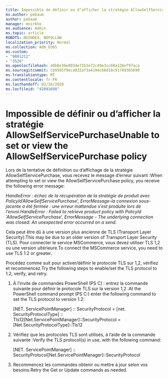 ```yaml
---
title: Impossible de définir ou d’afficher la stratégie AllowSelfServicePurchase
ms.author: pebaum
author: pebaum
manager: mnirkhe
ms.audience: Admin
ms.topic: article
ROBOTS: NOINDEX, NOFOLLOW
localization_priority: Normal
ms.collection: Adm_O365
ms.custom:
- "9001212"
- "3526"
ms.openlocfilehash: a9b6e36e8034e71b3e72c49e3cc68a126ef97aca
ms.sourcegitcommit: cb9505f9eca032af3a4194c68d18c91789365690
ms.translationtype: MT
ms.contentlocale: fr-FR
ms.lasthandoff: 02/16/2020
ms.locfileid: "42091698"
---
```

# <a name="unable-to-set-or-view-the-allowselfservicepurchase-policy"></a><span data-ttu-id="4e971-102">Impossible de définir ou d’afficher la stratégie AllowSelfServicePurchase</span><span class="sxs-lookup"><span data-stu-id="4e971-102">Unable to set or view the AllowSelfServicePurchase policy</span></span>

<span data-ttu-id="4e971-103">Lors de la tentative de définition ou d’affichage de la stratégie AllowSelfServicePurchase, vous recevez le message d’erreur suivant :</span><span class="sxs-lookup"><span data-stu-id="4e971-103">When attempting to set or view the AllowSelfServicePurchase policy, you receive the following error message:</span></span>

<span data-ttu-id="4e971-104">*HandleError : échec de la récupération de la stratégie de produit avec PolicyId’AllowSelfServicePurchase', ErrorMessage-la connexion sous-jacente a été fermée : une erreur inattendue s’est produite lors de l’envoi.*</span><span class="sxs-lookup"><span data-stu-id="4e971-104">*HandleError : Failed to retrieve product policy with PolicyId 'AllowSelfServicePurchase', ErrorMessage - The underlying connection was closed: An unexpected error occurred on a send.*</span></span>

<span data-ttu-id="4e971-105">Cela peut être dû à une version plus ancienne de TLS (Transport Layer Security).</span><span class="sxs-lookup"><span data-stu-id="4e971-105">This may be due to an older version of Transport Layer Security (TLS).</span></span> <span data-ttu-id="4e971-106">Pour connecter le service MSCommerce, vous devez utiliser TLS 1,2 ou une version ultérieure.</span><span class="sxs-lookup"><span data-stu-id="4e971-106">To connect the MSCommerce service, you need to use TLS 1.2 or greater.</span></span>  

<span data-ttu-id="4e971-107">Procédez comme suit pour activer/définir le protocole TLS sur 1,2, vérifiez et recommencez.</span><span class="sxs-lookup"><span data-stu-id="4e971-107">Try the following steps to enable/set the TLS protocol to 1.2, verify, and retry.</span></span>
 1. <span data-ttu-id="4e971-108">À l’invite de commandes PowerShell (PS C\) : entrez la commande suivante pour définir le protocole TLS sur la version 1,2 :</span><span class="sxs-lookup"><span data-stu-id="4e971-108">At the PowerShell command prompt (PS C:\) enter the following command to set the TLS protocol to version 1.2:</span></span>

    <span data-ttu-id="4e971-109">\[NET. ServicePointManager] :: SecurityProtocol = \[net. SecurityProtocolType] :: Tls12</span><span class="sxs-lookup"><span data-stu-id="4e971-109">\[Net.ServicePointManager]::SecurityProtocol = \[Net.SecurityProtocolType]::Tls12</span></span>

2. <span data-ttu-id="4e971-110">Vérifiez que les protocoles TLS sont utilisés, à l’aide de la commande suivante :</span><span class="sxs-lookup"><span data-stu-id="4e971-110">Verify the TLS protocol(s) in use, with the following command:</span></span>

    <span data-ttu-id="4e971-111">\[NET. ServicePointManager] :: SecurityProtocol</span><span class="sxs-lookup"><span data-stu-id="4e971-111">\[Net.ServicePointManager]::SecurityProtocol</span></span> 

3. <span data-ttu-id="4e971-112">Recommencez les commandes obtenir ou mettre à jour selon vos besoins.</span><span class="sxs-lookup"><span data-stu-id="4e971-112">Retry the Get or Update commands as needed.</span></span>

